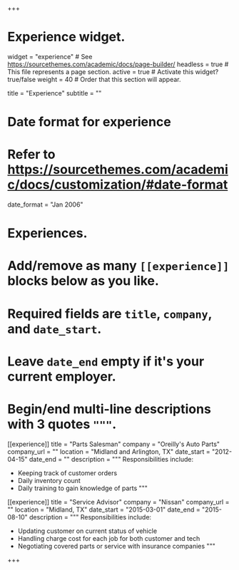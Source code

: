 +++
# Experience widget.
widget = "experience"  # See https://sourcethemes.com/academic/docs/page-builder/
headless = true  # This file represents a page section.
active = true  # Activate this widget? true/false
weight = 40  # Order that this section will appear.

title = "Experience"
subtitle = ""

# Date format for experience
#   Refer to https://sourcethemes.com/academic/docs/customization/#date-format
date_format = "Jan 2006"

# Experiences.
#   Add/remove as many `[[experience]]` blocks below as you like.
#   Required fields are `title`, `company`, and `date_start`.
#   Leave `date_end` empty if it's your current employer.
#   Begin/end multi-line descriptions with 3 quotes `"""`.
[[experience]]
  title = "Parts Salesman"
  company = "Oreilly's Auto Parts"
  company_url = ""
  location = "Midland and Arlington, TX"
  date_start = "2012-04-15"
  date_end = ""
  description = """
  Responsibilities include:
  
  * Keeping track of customer orders
  * Daily inventory count
  * Daily training to gain knowledge of parts
  """

[[experience]]
  title = "Service Advisor"
  company = "Nissan"
  company_url = ""
  location = "Midland, TX"
  date_start = "2015-03-01"
  date_end = "2015-08-10"
  description = """
  Responsibilities include:

  * Updating customer on current status of vehicle
  * Handling charge cost for each job for both customer and tech
  * Negotiating covered parts or service with insurance companies
  """

+++
